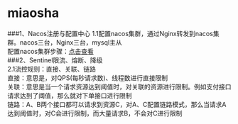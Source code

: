 # miaosha
###1、Nacos注册与配置中心
1.1配置nacos集群，通过Nginx转发到nacos集群。nacos三台，Nginx三台，mysql主从  
配置nacos集群步骤：[点击查看](https://nacos.io/zh-cn/docs/cluster-mode-quick-start.html)  
###2、Sentinel限流、熔断、降级  
2.1流控规则：直接、关联、链路  
直接：意思是，对QPS(每秒请求数)、线程数进行直接限制  
关联：意思是当一个请求资源达到阈值时，对关联的资源进行限制。例如支付接口请求达到了阈值，那么就对下单接口进行限制  
链路：A、B两个接口都可以请求到资源C，对A、C配置链路模式，那么当请求A达到阈值时，对C会进行限制，而大量请求B，不会对C进行限制